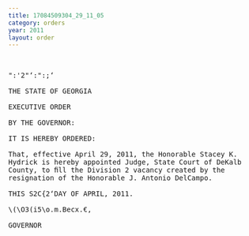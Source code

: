 ```yaml
---
title: 17084509304_29_11_05
category: orders
year: 2011
layout: order
---
```


<pre> 

":'2"‘:":;‘ 

THE STATE OF GEORGIA

EXECUTIVE ORDER

BY THE GOVERNOR:

IT IS HEREBY ORDERED:

That, effective April 29, 2011, the Honorable Stacey K.
Hydrick is hereby appointed Judge, State Court of DeKalb
County, to ﬁll the Division 2 vacancy created by the
resignation of the Honorable J. Antonio DelCampo.

THIS S2C{2‘DAY OF APRIL, 2011.

\(\O3(i5\o.m.Becx.€,

GOVERNOR

</pre>

